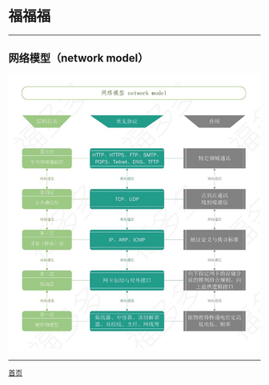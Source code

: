 # 福福福

-------------------------------------------------------------------------------------------
## 网络模型（network model）
![网络层次图](image/network-model.jpg "网络模型（network model）")

-------------------------------------------------------------------------------------------

[首页](/)